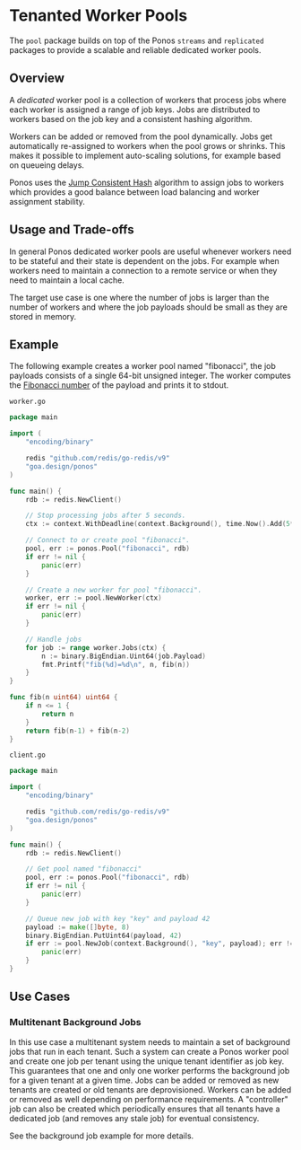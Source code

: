# Tenanted Worker Pools

The `pool` package builds on top of the Ponos `streams` and `replicated`
packages to provide a scalable and reliable dedicated worker pools.

## Overview

A *dedicated* worker pool is a collection of workers that process jobs where each
worker is assigned a range of job keys. Jobs are distributed to workers based on
the job key and a consistent hashing algorithm.

Workers can be added or removed from the pool dynamically. Jobs get
automatically re-assigned to workers when the pool grows or shrinks. This makes
it possible to implement auto-scaling solutions, for example based on queueing
delays.

Ponos uses the [Jump Consistent Hash](https://arxiv.org/abs/1406.2294) algorithm
to assign jobs to workers which provides a good balance between load balancing
and worker assignment stability.

## Usage and Trade-offs

In general Ponos dedicated worker pools are useful whenever workers need to be
stateful and their state is dependent on the jobs. For example when workers need
to maintain a connection to a remote service or when they need to maintain a
local cache.

The target use case is one where the number of jobs is larger than the number of
workers and where the job payloads should be small as they are stored in memory.

## Example

The following example creates a worker pool named "fibonacci", the job payloads
consists of a single 64-bit unsigned integer. The worker computes the
[Fibonacci number](https://en.wikipedia.org/wiki/Fibonacci_number) of the
payload and prints it to stdout.

`worker.go`

```go
package main

import (
    "encoding/binary"

    redis "github.com/redis/go-redis/v9"
    "goa.design/ponos"
)

func main() {
    rdb := redis.NewClient()

    // Stop processing jobs after 5 seconds.
    ctx := context.WithDeadline(context.Background(), time.Now().Add(5*time.Second))

    // Connect to or create pool "fibonacci".
    pool, err := ponos.Pool("fibonacci", rdb)
    if err != nil {
        panic(err)
    }

    // Create a new worker for pool "fibonacci".
    worker, err := pool.NewWorker(ctx)
    if err != nil {
        panic(err)
    }

    // Handle jobs
    for job := range worker.Jobs(ctx) {
        n := binary.BigEndian.Uint64(job.Payload)
        fmt.Printf("fib(%d)=%d\n", n, fib(n))
    }
}

func fib(n uint64) uint64 {
    if n <= 1 {
        return n
    }
    return fib(n-1) + fib(n-2)
}
```

`client.go`

```go
package main

import (
    "encoding/binary"

    redis "github.com/redis/go-redis/v9"
    "goa.design/ponos"
)

func main() {
    rdb := redis.NewClient()

    // Get pool named "fibonacci"
    pool, err := ponos.Pool("fibonacci", rdb)
    if err != nil {
        panic(err)
    }

    // Queue new job with key "key" and payload 42 
    payload := make([]byte, 8)
    binary.BigEndian.PutUint64(payload, 42)
    if err := pool.NewJob(context.Background(), "key", payload); err != nil {
        panic(err)
    }
}
```

## Use Cases


### Multitenant Background Jobs

In this use case a multitenant system needs to maintain a set of background
jobs that run in each tenant. Such a system can create a Ponos worker pool and
create one job per tenant using the unique tenant identifier as job key. This
guarantees that one and only one worker performs the background job for a given
tenant at a given time. Jobs can be added or removed as new tenants are
created or old tenants are deprovisioned. Workers can be added or removed as
well depending on performance requirements. A "controller" job can also be
created which periodically ensures that all tenants have a dedicated job (and
removes any stale job) for eventual consistency.

See the background job example for more details.
